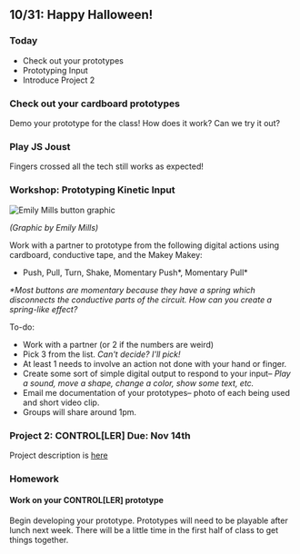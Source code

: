 ## 10/31: Happy Halloween!

### Today

- Check out your prototypes
- Prototyping Input
- Introduce Project 2

### Check out your cardboard prototypes
Demo your prototype for the class! How does it work? Can we try it out?

### Play JS Joust
Fingers crossed all the tech still works as expected!

### Workshop: Prototyping Kinetic Input
![Emily Mills button graphic](/assets/push-button.gif)

_(Graphic by Emily Mills)_


Work with a partner to prototype from the following digital actions using cardboard, conductive tape, and the Makey Makey:
- Push, Pull, Turn, Shake, Momentary Push*, Momentary Pull*


_*Most buttons are momentary because they have a spring which disconnects the conductive parts of the circuit. How can you create a spring-like effect?_

To-do:
- Work with a partner (or 2 if the numbers are weird)
- Pick 3 from the list. _Can't decide? I'll pick!_
- At least 1 needs to involve an action not done with your hand or finger.
- Create some sort of simple digital output to respond to your input– _Play a sound, move a shape, change a color, show some text, etc._
- Email me documentation of your prototypes– photo of each being used and short video clip.
- Groups will share around 1pm.


### Project 2: CONTROL[LER] Due: Nov 14th
Project description is [here](https://docs.google.com/document/d/1S1onPh4m1GY4Tn2EXZ_j5HfZXl5ZCSnQCzFahLFt74Y/edit?usp=sharing)

### Homework

#### Work on your CONTROL[LER] prototype
Begin developing your prototype. Prototypes will need to be playable after lunch next week. There will be a little time in the first half of class to get things together.

